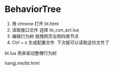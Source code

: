 # BehaviorTree

1. 用 chrome 打开 bt.html
2. 读取接口文件 选择 bt_con_act.lua
3. 编辑行为树 拖拽网页左侧四类节点
4. Ctrl + s 生成配置文件  下次就可以读取这份文件了

bt.lua 用来驱动整棵行为树

hangj.me/bt.html
